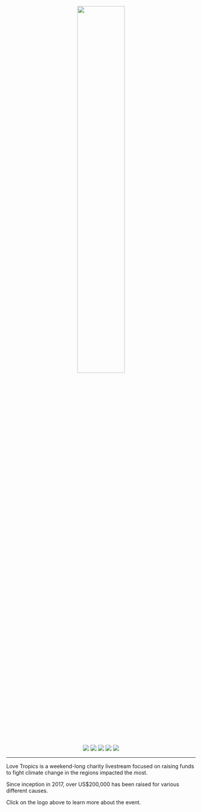 <p align="center">
  <a href="https://lovetropics.org">
    <img src="https://static.lovetropics.org/logo.svg" width="50%">
  </a>
</p>

<p align="center">
  <a href="https://discord.gg/DbzMR8J" alt="Love Tropics Discord"><img src="https://img.shields.io/badge/Discord-5865F2?style=flat-square&logo=Discord&logoColor=white" /></a>
  <a href="https://twitter.com/WeLoveTropics" alt="Love Tropics Twitter"><img src="https://img.shields.io/badge/Twitter-1DA1F2?style=flat-square&logo=Twitter&logoColor=white" /></a>
  <a href="https://instagram.com/LoveTropics_lt" alt="Love Tropics Instagram"><img src="https://img.shields.io/badge/Instagram-E4405F?style=flat-square&logo=Instagram&logoColor=white" /></a>
  <a href="https://twitch.tv/LoveTropics" alt="Love Tropics Twitch"><img src="https://img.shields.io/badge/Twitch-6441A5?style=flat-square&logo=Twitch&logoColor=white" /></a>
  <a href="https://www.youtube.com/channel/UCjq-FT_TghwUaVIIXiObGcA" alt="Love Tropics Youtube"><img src="https://img.shields.io/badge/Youtube-C4302B?style=flat-square&logo=Youtube&logoColor=white" /></a>
</p>
<hr />

Love Tropics is a weekend-long charity livestream focused on raising funds to fight climate change in the regions impacted the most.

Since inception in 2017, over US$200,000 has been raised for various different causes.

Click on the logo above to learn more about the event.
